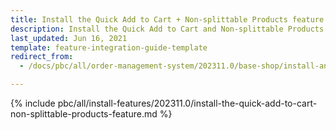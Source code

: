 ```yaml
---
title: Install the Quick Add to Cart + Non-splittable Products feature
description: Install the Quick Add to Cart and Non-splittable Products features in your project.
last_updated: Jun 16, 2021
template: feature-integration-guide-template
redirect_from:
  - /docs/pbc/all/order-management-system/202311.0/base-shop/install-and-update/install-features/install-the-quick-add-to-cart-non-splittable-products-feature.html

---
```


{% include pbc/all/install-features/202311.0/install-the-quick-add-to-cart-non-splittable-products-feature.md %} <!-- To edit, see /_includes/pbc/all/install-features/202311.0/install-the-quick-add-to-cart-non-splittable-products-feature.md -->
